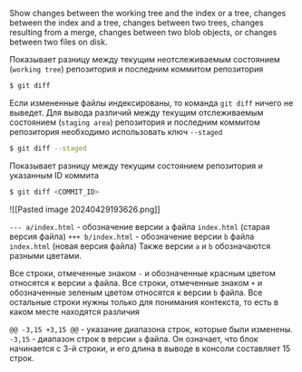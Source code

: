 Show changes between the working tree and the index or a tree, changes between the index and a tree, changes between two trees, changes resulting from a merge, changes between two blob objects, or changes between two files on disk.

Показывает разницу между текущим неотслеживаемым состоянием (`working tree`) репозитория и последним коммитом репозитория

```bash
$ git diff
```

Если измененные файлы индексированы, то команда `git diff`  ничего не выведет.
Для вывода различий между текущим отслеживаемым состоянием (`staging area`) репозитория и последним коммитом репозитория необходимо использовать ключ `--staged`

```bash
$ git diff --staged
```

Показывает разницу между текущим состоянием репозитория и указанным ID коммита

```bash
$ git diff <COMMIT_ID>
```

![[Pasted image 20240429193626.png]]

`--- a/index.html` - обозначение версии `a` файла `index.html` (старая версия файла)
`+++ b/index.html` - обозначение версии `b` файла `index.html` (новая версия файла)
Также версии `a`  и `b` обозначаются разными цветами. 

Все строки, отмеченные знаком `-` и обозначенные красным цветом относятся к версии `a` файла. 
Все строки, отмеченные знаком `+` и обозначенные зеленым цветом относятся к версии `b` файла. 
Все остальные строки нужны только для понимания контекста, то есть в каком месте находятся различия

`@@ -3,15 +3,15 @@` - указание диапазона строк, которые были изменены.
`-3,15` -  диапазон строк в версии  `a`  файла. Он означает, что блок начинается с 3-й строки, и его длина в выводе в консоли составляет  15 строк.
